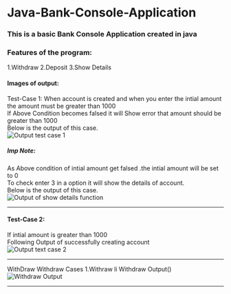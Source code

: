 # Java-Bank-Console-Application

### This is a basic Bank Console Application created in java

### Features of the program:
1.Withdraw 
2.Deposit 
3.Show Details 


#### Images of output:
 Test-Case 1: 
 When account is created and when you enter the intial amount<br>
 the amount must be greater than 1000<br>
 If Above Condition becomes falsed it will Show error that amount should be greater than  1000<br> 
 Below is the output of this case.<br>
 ![Output test case 1](https://i.imgur.com/8wfIAe8.png)

##### Imp Note:
 As Above condition of intial amount get falsed .the intial amount will be set to 0 <br>
 To check enter 3 in a option it will show the details of account.<br>
 Below is the output of this case.<br>
 ![Output of show details function](https://i.imgur.com/VwTi4io.png)

---

#### Test-Case 2: 
 If intial amount is greater than 1000 <br>
 Following Output of successfully creating account<br>
 ![Output text case 2](https://i.imgur.com/ZbtJEzq.png)

---
WithDraw 
Withdraw Cases
1.Withraw li
Withdraw Output()
![Withdraw Output](https://i.imgur.com/OBCxJk6.png)

---












